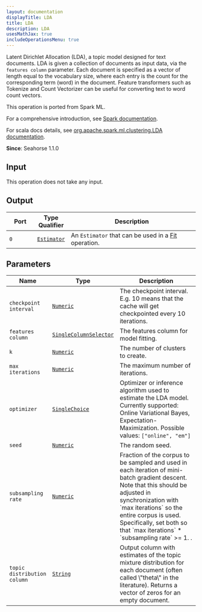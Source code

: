 ```yaml
---
layout: documentation
displayTitle: LDA
title: LDA
description: LDA
usesMathJax: true
includeOperationsMenu: true
---
```

Latent Dirichlet Allocation (LDA), a topic model designed for text documents. LDA is given a
collection of documents as input data, via the `features column` parameter. Each document is
specified as a vector of length equal to the vocabulary size, where each entry is the count
for the corresponding term (word) in the document. Feature transformers such as Tokenize and
Count Vectorizer can be useful for converting text to word count vectors.

This operation is ported from Spark ML.


For a comprehensive introduction, see
<a target="_blank" href="https://spark.apache.org/docs/1.6.0/ml-clustering.html#latent-dirichlet-allocation-lda">Spark documentation</a>.


For scala docs details, see
<a target="_blank" href="http://spark.apache.org/docs/1.6.0/api/scala/index.html#org.apache.spark.ml.clustering.LDA">org.apache.spark.ml.clustering.LDA documentation</a>.

**Since**: Seahorse 1.1.0

## Input

This operation does not take any input.

## Output


<table>
<thead>
<tr>
<th style="width:15%">Port</th>
<th style="width:15%">Type Qualifier</th>
<th style="width:70%">Description</th>
</tr>
</thead>
<tbody>
    <tr><td><code>0</code></td><td><code><a href="../classes/estimator.html">Estimator</a></code></td><td>An <code>Estimator</code> that can be used in a <a href="fit.html">Fit</a> operation.</td></tr>
</tbody>
</table>


## Parameters


<table class="table">
<thead>
<tr>
<th style="width:15%">Name</th>
<th style="width:15%">Type</th>
<th style="width:70%">Description</th>
</tr>
</thead>
<tbody>

<tr>
<td><code>checkpoint interval</code></td>
<td><code><a href="../parameter_types.html#numeric">Numeric</a></code></td>
<td>The checkpoint interval. E.g. 10 means that the cache will get checkpointed
every 10 iterations.</td>
</tr>

<tr>
<td><code>features column</code></td>
<td><code><a href="../parameter_types.html#single-column-selector">SingleColumnSelector</a></code></td>
<td>The features column for model fitting.</td>
</tr>

<tr>
<td><code>k</code></td>
<td><code><a href="../parameter_types.html#numeric">Numeric</a></code></td>
<td>The number of clusters to create.</td>
</tr>

<tr>
<td><code>max iterations</code></td>
<td><code><a href="../parameter_types.html#numeric">Numeric</a></code></td>
<td>The maximum number of iterations.</td>
</tr>

<tr>
<td><code>optimizer</code></td>
<td><code><a href="../parameter_types.html#single-choice">SingleChoice</a></code></td>
<td>Optimizer or inference algorithm used to estimate the LDA model. Currently supported:
Online Variational Bayes, Expectation-Maximization. Possible values: <code>["online", "em"]</code></td>
</tr>

<tr>
<td><code>seed</code></td>
<td><code><a href="../parameter_types.html#numeric">Numeric</a></code></td>
<td>The random seed.</td>
</tr>

<tr>
<td><code>subsampling rate</code></td>
<td><code><a href="../parameter_types.html#numeric">Numeric</a></code></td>
<td>Fraction of the corpus to be sampled and used in each iteration of mini-batch gradient
descent. Note that this should be adjusted in synchronization with `max iterations` so the
entire corpus is used. Specifically, set both so that `max iterations` * `subsampling rate`
>= 1.
.</td>
</tr>

<tr>
<td><code>topic distribution column</code></td>
<td><code><a href="../parameter_types.html#string">String</a></code></td>
<td>Output column with estimates of the topic mixture distribution for each document
(often called \"theta\" in the literature). Returns a vector of zeros for
an empty document.</td>
</tr>

</tbody>
</table>

